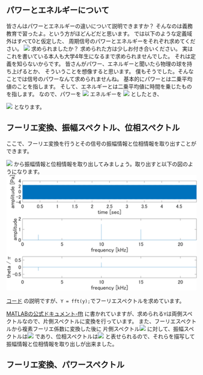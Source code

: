 ## パワーとエネルギーについて
皆さんはパワーとエネルギーの違いについて説明できますか？
そんなのは義務教育で習ったよ。という方がほどんどだと思います。
では以下のような定義域外はすべて0と仮定した、
周期信号のパワーとエネルギーをそれぞれ求めてください。
<img src="https://latex.codecogs.com/gif.latex?y(t)&space;=&space;\sqrt{2}&space;\sin{(20^3\pi&space;t)}&space;\mbox{&space;}&space;\{&space;t:0\leq&space;t&space;\leq&space;10&space;\}" />
求められましたか？
求められた方は少しお付き合いください。
実はこれを書いている本人も大学4年生になるまで求められませんでした。
それは定義を知らないからです。
皆さんがパワー、エネルギーと聞いたら物理の球を持ち上げるとか、
そういうことを想像すると思います。
僕もそうでした。そんなことでは信号のパワーなんて求められませんね。
基本的にパワーとは二乗平均値のことを指します。
そして、エネルギーとは二乗平均値に時間を乗じたものを指します。
なので、パワーを
<img src="https://latex.codecogs.com/gif.latex?P" />
エネルギーを
<img src="https://latex.codecogs.com/gif.latex?E" />
としたとき、

<img src="https://latex.codecogs.com/gif.latex?P&space;=&space;\frac{1}{T}&space;\int_{0}^{T}&space;|y(t)|^2&space;td&space;=&space;1&space;,&space;E&space;=&space;\int_{0}^{T}|y(t)|^2&space;td&space;=&space;10" />
となります。

## フーリエ変換、振幅スペクトル、位相スペクトル
ここで、フーリエ変換を行うとその信号の振幅情報と位相情報を取り出すことができます。

<img src="https://latex.codecogs.com/gif.latex?y(t)&space;=&space;\frac{1}{2}&space;\cos(4\times10^3\pi&space;t&space;-&space;\pi/4)&space;&plus;&space;\frac{3}{2}\cos(20\times10^3\pi&space;t&space;&plus;&space;\pi/3)&space;&plus;&space;\cos(30\times10^3\pi&space;t)" />
から振幅情報と位相情報を取り出してみましょう。取り出すと以下の図のようになります。
<img src="../img/ps/cos_wave.png" />

[コード](../prog/ps/ex3.m)
の説明ですが、`Y = fft(y);`でフーリエスペクトルを求めています。

[MATLABの公式ドキュメント-fft](https://jp.mathworks.com/help/matlab/ref/fft.html)
に書かれていますが、求められる`Y`は両側スペクトルなので、片側スペクトルに変換を行っています。
また、フーリエスペクトルから複素フーリエ係数に変換した後に
片側スペクトル<img src="https://latex.codecogs.com/gif.latex?Z(f)" />
に対して、振幅スペクトルは<img src="https://latex.codecogs.com/gif.latex?|Z(f)|" />
であり、位相スペクトルは<img src="https://latex.codecogs.com/gif.latex?\tan^{-1}\left(\frac{Im\{Z(f)\}}{Re\{Z(f)\}}\right)" />
と表せられるので、それらを描写して振幅情報と位相情報を取り出しが出来ました。

## フーリエ変換、パワースペクトル

